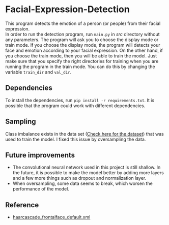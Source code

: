 # Facial-Expression-Detection
This program detects the emotion of a person (or people) from their facial expression.<br>
In order to run the detection program, run `main.py` in *src* directory without any parameters. The program will ask you to choose the display mode or train mode. If you choose the display mode, the program will detects your face and emotion according to your facial expression. On the other hand, if you choose the train mode, then you will be able to train the model. Just make sure that you specify the right directories for training when you are running the program in the train mode. You can do this by changing the variable `train_dir` and `val_dir`.

## Dependencies
To install the dependencies, run `pip install -r requirements.txt`.
It is possible that the program could work with different dependencies. 

## Sampling
Class imbalance exists in the data set (<a href="https://www.kaggle.com/aadityasinghal/facial-expression-dataset">Check here for the dataset</a>) that was used to train the model. I fixed this issue by oversampling the data.

## Future improvements
<ul>
  <li>The convolutional neural network used in this project is still shallow. In the future, it is possible to make the model better by adding more layers and a few more things such as dropout and normalization layer. </li>
  <li>When oversampling, some data seems to break, which worsen the performance of the model.</li>
</ul>

## Reference
<ul>
  <li><a href="https://github.com/opencv/opencv/blob/master/data/haarcascades/haarcascade_frontalface_default.xml">haarcascade_frontalface_default.xml</a></li>
</ul>
